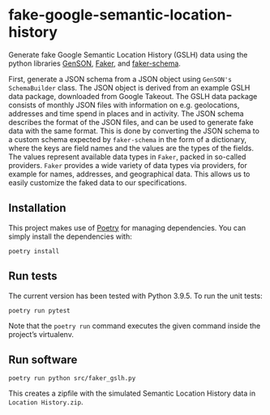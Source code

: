 # fake-google-semantic-location-history

Generate fake Google Semantic Location History (GSLH) data using the python libraries [GenSON](https://pypi.org/project/genson/), [Faker](https://github.com/joke2k/faker), and [faker-schema](https://pypi.org/project/faker-schema/).

First, generate a JSON schema from a JSON object using `GenSON's SchemaBuilder` class. The JSON object is derived from an example GSLH data package, downloaded from Google Takeout. The GSLH data package consists of monthly JSON files with information on e.g. geolocations, addresses and time spend in places and in activity. The JSON schema describes the format of the JSON files, and can be used to generate fake data with the same format. This is done by converting the JSON schema to a custom schema expected by `faker-schema` in the form of a dictionary, where the keys are field names and the values are the types of the fields. The values represent available data types in `Faker`, packed in so-called providers. `Faker` provides a wide variety of data types via providers, for example for names, addresses, and geographical data. This allows us to easily customize the faked data to our specifications.

## Installation
This project makes use of [Poetry](https://python-poetry.org/) for managing dependencies. You can simply install the dependencies with: 

`poetry install`

## Run tests
The current version has been tested with Python 3.9.5. To run the unit tests:

`poetry run pytest`

Note that the `poetry run` command executes the given command inside the project’s virtualenv.

## Run software
`poetry run python src/faker_gslh.py`

This creates a zipfile with the simulated Semantic Location History data in `Location History.zip`.
